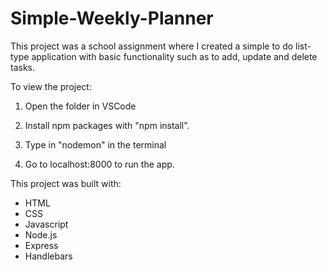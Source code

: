# Simple-Weekly-Planner

This project was a school assignment where I created a simple to do list-type application with basic functionality such as to add, update and delete tasks.

To view the project:

1. Open the folder in VSCode

2. Install npm packages with "npm install".

3. Type in "nodemon" in the terminal

4. Go to localhost:8000 to run the app.

This project was built with:
- HTML
- CSS
- Javascript
- Node.js
- Express
- Handlebars
